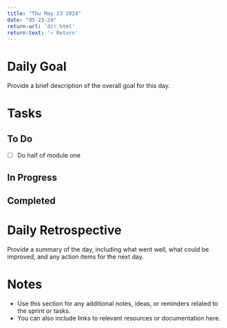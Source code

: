 ```yaml
---
title: "Thu May 23 2024"
date: "05-23-24"
return-url: 'dir.html'
return-text: '← Return'
---
```


# Daily Goal

Provide a brief description of the overall goal for this day.

# Tasks

## To Do

- [ ] Do half of module one

## In Progress

## Completed

# Daily Retrospective

Provide a summary of the day, including what went well, what could be improved, and any action items for the next day.

# Notes

- Use this section for any additional notes, ideas, or reminders related to the sprint or tasks.
- You can also include links to relevant resources or documentation here.

